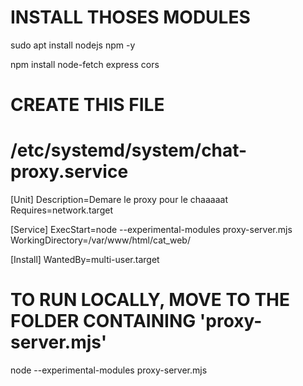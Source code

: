 #  INSTALL THOSES MODULES
sudo apt install nodejs npm -y

npm install node-fetch express cors

#  CREATE THIS FILE
# /etc/systemd/system/chat-proxy.service
[Unit]
Description=Demare le proxy pour le chaaaaat
Requires=network.target

[Service]
ExecStart=node --experimental-modules proxy-server.mjs
WorkingDirectory=/var/www/html/cat_web/

[Install]
WantedBy=multi-user.target

#  TO RUN LOCALLY, MOVE TO THE FOLDER CONTAINING 'proxy-server.mjs'
node --experimental-modules proxy-server.mjs
